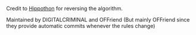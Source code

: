 Credit to [Hippothon](https://github.com/hippothon) for reversing the algorithm.

Maintained by DIGITALCRIMINAL and OFFriend (But mainly OFFriend since they provide automatic commits whenever the rules change)
